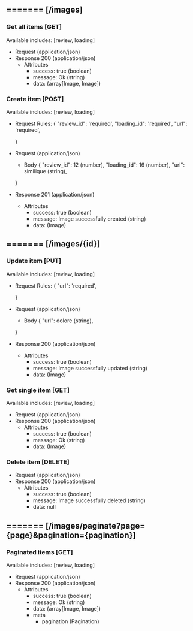 ## ======= [/images]

### Get all items [GET]
Available includes: [review, loading]
+ Request (application/json)
    <!-- include(request/header.md) -->
+ Response 200 (application/json)
    + Attributes         
        + success: true (boolean)
        + message: Ok (string)
        + data: (array[Image, Image])

<!-- include(response/401.md) -->
<!-- include(response/500.md) -->
### Create item [POST]
Available includes: [review, loading]
+ Request Rules:
    {
        "review_id": 'required',
        "loading_id": 'required',
        "url": 'required',

    }
+ Request (application/json)
    <!-- include(request/header.md) -->
    + Body
    {
            "review_id": 12 (number),
            "loading_id": 16 (number),
            "url": similique (string),

    }
+ Response 201 (application/json)
    + Attributes         
        + success: true (boolean)
        + message: Image successfully created (string)
        + data: (Image)

<!-- include(response/401.md) -->
<!-- include(response/422.md) -->
<!-- include(response/500.md) -->

## ======= [/images/{id}]
### Update item [PUT]
Available includes: [review, loading]
<!-- include(parameters/id.md) -->
+ Request Rules:
    {
        "url": 'required',

    }
+ Request (application/json)
    <!-- include(request/header.md) -->
    + Body
    {
            "url": dolore (string),

    }
+ Response 200 (application/json)
    + Attributes         
        + success: true (boolean)
        + message: Image successfully updated (string)
        + data: (Image)

<!-- include(response/401.md) -->
<!-- include(response/404.md) -->
<!-- include(response/422.md) -->
<!-- include(response/500.md) -->
### Get single item [GET]
Available includes: [review, loading]
<!-- include(parameters/id.md) -->
+ Request (application/json)
    <!-- include(request/header.md) -->
+ Response 200 (application/json)
    + Attributes         
        + success: true (boolean)
        + message: Ok (string)
        + data: (Image)

<!-- include(response/401.md) -->
<!-- include(response/404.md) -->
<!-- include(response/500.md) -->
### Delete item [DELETE]
<!-- include(parameters/id.md) -->
+ Request (application/json)
    <!-- include(request/header.md) -->    
+ Response 200 (application/json)
    + Attributes         
        + success: true (boolean)
        + message: Image successfully deleted (string)
        + data: null

<!-- include(response/401.md) -->
<!-- include(response/404.md) -->
<!-- include(response/500.md) -->

## ======= [/images/paginate?page={page}&pagination={pagination}]
### Paginated items [GET]
Available includes: [review, loading]
<!-- include(parameters/pagination.md) -->
+ Request (application/json)
    <!-- include(request/header.md) -->
+ Response 200 (application/json)
    + Attributes         
        + success: true (boolean)
        + message: Ok (string)
        + data: (array[Image, Image])
        + meta
            + pagination (Pagination)

<!-- include(response/401.md) -->
<!-- include(response/500.md) -->


